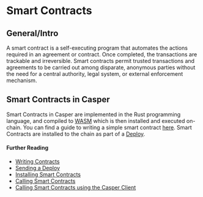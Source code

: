 # Smart Contracts

## General/Intro 
 A smart contract is a self-executing program that automates the actions required in an agreement or contract. Once completed, the transactions are trackable and irreversible. Smart contracts permit trusted transactions and agreements to be carried out among disparate, anonymous parties without the need for a central authority, legal system, or external enforcement mechanism.

## Smart Contracts in Casper 
Smart Contracts in Casper are implemented in the Rust programming language, and compiled to [WASM](../concepts/glossary/W.md#webassembly) which is then installed and executed on-chain. You can find a guide to writing a simple smart contract [here](../developers/writing-onchain-code/simple-contract.md). Smart Contracts are installed to the chain as part of a [Deploy](../concepts/glossary/D.md#deploy).


#### Further Reading

 - [Writing Contracts](../../casper/developers/writing-onchain-code/simple-contract.md)
 - [Sending a Deploy](../developers/dapps/sending-deploys.md)
 - [Installing Smart Contracts](../developers/cli/installing-contracts.md)
 - [Calling Smart Contracts](../developers/writing-onchain-code/calling-contracts.md)
 - [Calling Smart Contracts using the Casper Client](../developers/cli/calling-contracts.md)

